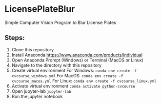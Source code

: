 # LicensePlateBlur
Simple Computer Vision Program to Blur License Plates

## Steps: ##
1. Clone this repository
2. Install Anaconda https://www.anaconda.com/products/individual
3. Open Anaconda Prompt (Windows) or Terminal (MacOS or Linux)
4. Navigate to the directory with this repository
5. Create virtual environment
For Windows: `conda env create -f cvcourse_windows.yml`
For MacOS: `conda env create -f cvcourse_macos.yml`
For Linux: `conda env create -f cvcourse_linux.yml`
6. Activate virtual environment
`conda activate python-cvcourse`
7. Open jupyter-lab
`jupyter-lab`
8. Run the jupyter notebook
